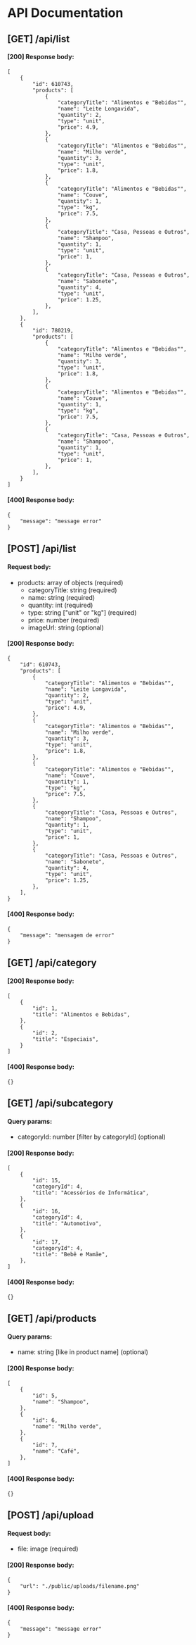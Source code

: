 # API Documentation

## <a name="get_list"> [GET] /api/list </a>

#### [200] Response body:

```
[
    {
        "id": 610743,
        "products": [
            {
                "categoryTitle": "Alimentos e "Bebidas"",
                "name": "Leite Longavida",
                "quantity": 2,
                "type": "unit",
                "price": 4.9,
            },
            {
                "categoryTitle": "Alimentos e "Bebidas"",
                "name": "Milho verde",
                "quantity": 3,
                "type": "unit",
                "price": 1.8,
            },
            {
                "categoryTitle": "Alimentos e "Bebidas"",
                "name": "Couve",
                "quantity": 1,
                "type": "kg",
                "price": 7.5,
            },
            {
                "categoryTitle": "Casa, Pessoas e Outros",
                "name": "Shampoo",
                "quantity": 1,
                "type": "unit",
                "price": 1,
            },
            {
                "categoryTitle": "Casa, Pessoas e Outros",
                "name": "Sabonete",
                "quantity": 4,
                "type": "unit",
                "price": 1.25,
            },
        ],
    },
    {
        "id": 780219,
        "products": [
            {
                "categoryTitle": "Alimentos e "Bebidas"",
                "name": "Milho verde",
                "quantity": 3,
                "type": "unit",
                "price": 1.8,
            },
            {
                "categoryTitle": "Alimentos e "Bebidas"",
                "name": "Couve",
                "quantity": 1,
                "type": "kg",
                "price": 7.5,
            },
            {
                "categoryTitle": "Casa, Pessoas e Outros",
                "name": "Shampoo",
                "quantity": 1,
                "type": "unit",
                "price": 1,
            },
        ],
    }
]
```

#### [400] Response body:

```
{
    "message": "message error"
}
```

## <a name="post_list"> [POST] /api/list </a>

#### Request body:

- products: array of objects (required)
  - categoryTitle: string (required)
  - name: string (required)
  - quantity: int (required)
  - type: string ["unit" or "kg"] (required)
  - price: number (required)
  - imageUrl: string (optional)

#### [200] Response body:

```
{
    "id": 610743,
    "products": [
        {
            "categoryTitle": "Alimentos e "Bebidas"",
            "name": "Leite Longavida",
            "quantity": 2,
            "type": "unit",
            "price": 4.9,
        },
        {
            "categoryTitle": "Alimentos e "Bebidas"",
            "name": "Milho verde",
            "quantity": 3,
            "type": "unit",
            "price": 1.8,
        },
        {
            "categoryTitle": "Alimentos e "Bebidas"",
            "name": "Couve",
            "quantity": 1,
            "type": "kg",
            "price": 7.5,
        },
        {
            "categoryTitle": "Casa, Pessoas e Outros",
            "name": "Shampoo",
            "quantity": 1,
            "type": "unit",
            "price": 1,
        },
        {
            "categoryTitle": "Casa, Pessoas e Outros",
            "name": "Sabonete",
            "quantity": 4,
            "type": "unit",
            "price": 1.25,
        },
    ],
}
```

#### [400] Response body:

```
{
    "message": "mensagem de error"
}
```

## <a name="category"> [GET] /api/category </a>

#### [200] Response body:

```
[
    {
        "id": 1,
        "title": "Alimentos e Bebidas",
    },
    {
        "id": 2,
        "title": "Especiais",
    }
]
```

#### [400] Response body:

```
{}
```

## <a name="subcategory"> [GET] /api/subcategory </a>

#### Query params:

- categoryId: number [filter by categoryId] (optional)

#### [200] Response body:

```
[
    {
        "id": 15,
        "categoryId": 4,
        "title": "Acessórios de Informática",
    },
    {
        "id": 16,
        "categoryId": 4,
        "title": "Automotivo",
    },
    {
        "id": 17,
        "categoryId": 4,
        "title": "Bebê e Mamãe",
    },
]
```

#### [400] Response body:

```
{}
```

## <a name="products"> [GET] /api/products </a>

#### Query params:

- name: string [like in product name] (optional)

#### [200] Response body:

```
[
    {
        "id": 5,
        "name": "Shampoo",
    },
    {
        "id": 6,
        "name": "Milho verde",
    },
    {
        "id": 7,
        "name": "Café",
    },
]
```

#### [400] Response body:

```
{}
```

## <a name="upload"> [POST] /api/upload </a>

#### Request body:

- file: image (required)

#### [200] Response body:

```
{
    "url": "./public/uploads/filename.png"
}
```

#### [400] Response body:

```
{
    "message": "message error"
}
```
